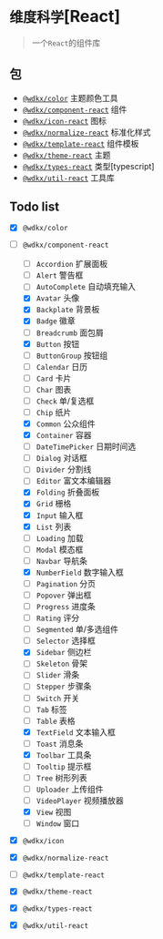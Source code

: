 # `维度科学`\[React\]

> 一个`React`的组件库

## 包

- [`@wdkx/color`](https://gitee.com/yzha5/wdkx-react/tree/master/packages/wdkx-color) 主题颜色工具
- [`@wdkx/component-react`](https://gitee.com/yzha5/wdkx-react/tree/master/packages/wdkx-component) 组件
- [`@wdkx/icon-react`](https://gitee.com/yzha5/wdkx-react/tree/master/packages/wdkx-icon) 图标
- [`@wdkx/normalize-react`](https://gitee.com/yzha5/wdkx-react/tree/master/packages/wdkx-normalize) 标准化样式
- [`@wdkx/template-react`](https://gitee.com/yzha5/wdkx-react/tree/master/packages/wdkx-template) 组件模板
- [`@wdkx/theme-react`](https://gitee.com/yzha5/wdkx-react/tree/master/packages/wdkx-theme) 主题
- [`@wdkx/types-react`](https://gitee.com/yzha5/wdkx-react/tree/master/packages/wdkx-types) 类型\[typescript\]
- [`@wdkx/util-react`](https://gitee.com/yzha5/wdkx-react/tree/master/packages/wdkx-util) 工具库

## Todo list

- [x] `@wdkx/color`
- [ ] `@wdkx/component-react`
    - [ ] `Accordion` 扩展面板
    - [ ] `Alert` 警告框
    - [ ] `AutoComplete` 自动填充输入
    - [x] `Avatar` 头像
    - [x] `Backplate` 背景板
    - [x] `Badge` 徽章
    - [ ] `Breadcrumb` 面包屑
    - [x] `Button` 按钮
    - [ ] `ButtonGroup` 按钮组
    - [ ] `Calendar` 日历
    - [ ] `Card` 卡片
    - [ ] `Char` 图表
    - [ ] `Check` 单/复选框
    - [ ] `Chip` 纸片
    - [x] `Common` 公众组件
    - [x] `Container` 容器
    - [ ] `DateTimePicker` 日期时间选
    - [ ] `Dialog` 对话框
    - [ ] `Divider` 分割线
    - [ ] `Editor` 富文本编辑器
    - [x] `Folding` 折叠面板
    - [x] `Grid` 栅格
    - [x] `Input` 输入框
    - [x] `List` 列表
    - [ ] `Loading` 加载
    - [ ] `Modal` 模态框
    - [ ] `Navbar` 导航条
    - [x] `NumberField` 数字输入框
    - [ ] `Pagination` 分页
    - [ ] `Popover` 弹出框
    - [ ] `Progress` 进度条
    - [ ] `Rating` 评分
    - [ ] `Segmented` 单/多选组件
    - [ ] `Selector` 选择框
    - [x] `Sidebar` 侧边栏
    - [ ] `Skeleton` 骨架
    - [ ] `Slider` 滑条
    - [ ] `Stepper` 步骤条
    - [ ] `Switch` 开关
    - [ ] `Tab` 标签
    - [ ] `Table` 表格
    - [x] `TextField` 文本输入框
    - [ ] `Toast` 消息条
    - [x] `Toolbar` 工具条
    - [ ] `Tooltip` 提示框
    - [ ] `Tree` 树形列表
    - [ ] `Uploader` 上传组件
    - [ ] `VideoPlayer` 视频播放器
    - [x] `View` 视图
    - [ ] `Window` 窗口
- [x] `@wdkx/icon`
- [x] `@wdkx/normalize-react`
- [ ] `@wdkx/template-react`
- [x] `@wdkx/theme-react`
- [x] `@wdkx/types-react`
- [x] `@wdkx/util-react`



